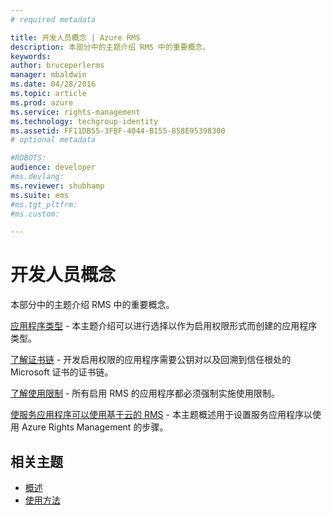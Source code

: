 ```yaml
---
# required metadata

title: 开发人员概念 | Azure RMS
description: 本部分中的主题介绍 RMS 中的重要概念。
keywords:
author: bruceperlerms
manager: mbaldwin
ms.date: 04/28/2016
ms.topic: article
ms.prod: azure
ms.service: rights-management
ms.technology: techgroup-identity
ms.assetid: FF11DB55-3FBF-4044-B155-858E95398300
# optional metadata

#ROBOTS:
audience: developer
#ms.devlang:
ms.reviewer: shubhamp
ms.suite: ems
#ms.tgt_pltfrm:
#ms.custom:

---
```


# 开发人员概念

本部分中的主题介绍 RMS 中的重要概念。

[应用程序类型](application-types.md) - 本主题介绍可以进行选择以作为启用权限形式而创建的应用程序类型。

[了解证书链](understanding-certificate-chains.md) - 开发启用权限的应用程序需要公钥对以及回溯到信任根处的 Microsoft 证书的证书链。

[了解使用限制](understanding-usage-restrictions.md) - 所有启用 RMS 的应用程序都必须强制实施使用限制。

[使服务应用程序可以使用基于云的 RMS](how-to-use-file-api-with-aadrm-cloud.md) - 本主题概述用于设置服务应用程序以使用 Azure Rights Management 的步骤。

 

## 相关主题 ##
- [概述](ad-rms-overview.md)
- [使用方法](how-to-use-msipc.md)
 

 


<!--HONumber=Apr16_HO4-->


